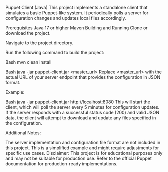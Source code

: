 Puppet Client (Java)
This project implements a standalone client that simulates a basic Puppet-like system. It periodically polls a server for configuration changes and updates local files accordingly.

Prerequisites
Java 17 or higher
Maven
Building and Running
Clone or download the project.

Navigate to the project directory.

Run the following command to build the project:

Bash
mvn clean install

Bash
java -jar puppet-client.jar <master_url>
Replace <master_url> with the actual URL of your server endpoint that provides the configuration in JSON format.

Example:

Bash
java -jar puppet-client.jar http://localhost:8080
This will start the client, which will poll the server every 5 minutes for configuration updates. If the server responds with a successful status code (200) and valid JSON data, the client will attempt to download and update any files specified in the configuration.

Additional Notes:

The server implementation and configuration file format are not included in this project.
This is a simplified example and might require adjustments for specific use cases.
Disclaimer: This project is for educational purposes only and may not be suitable for production use. Refer to the official Puppet documentation for production-ready implementations.
